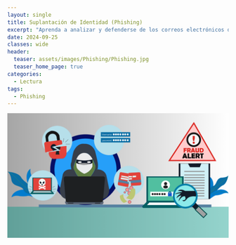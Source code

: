 ```yaml
---
layout: single
title: Suplantación de Identidad (Phishing)
excerpt: "Aprenda a analizar y defenderse de los correos electrónicos de phishing. Investigue intentos de phishing reales utilizando una variedad de técnicas."
date: 2024-09-25
classes: wide
header:
  teaser: assets/images/Phishing/Phishing.jpg
  teaser_home_page: true
categories:
  - Lectura
tags:
  - Phishing
---
```


![Portada](assets/images/Phishing/Portada.png)
